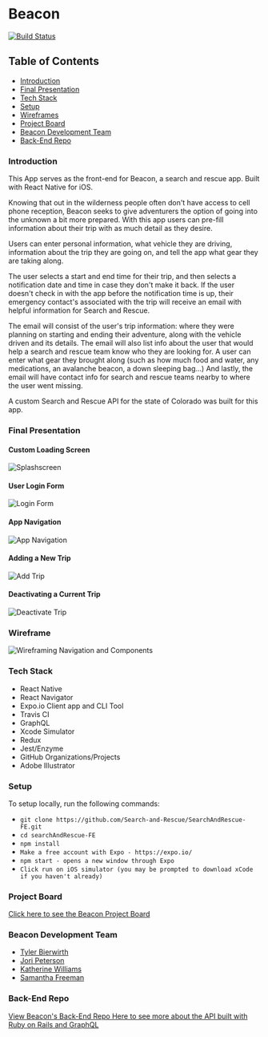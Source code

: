 # Beacon 

[![Build Status](https://travis-ci.org/Search-and-Rescue/Beacon_FE.svg?branch=master)](https://travis-ci.org/Search-and-Rescue/Beacon_FE)

## Table of Contents

- [Introduction](#Introduction)
- [Final Presentation](#Final-Presentation)
- [Tech Stack](#Tech-Stack)
- [Setup](#Setup)
- [Wireframes](#Wireframes)
- [Project Board](#Project-Board)
- [Beacon Development Team](#Beacon-Development-Team)
- [Back-End Repo](#Back-End-Repo)

### Introduction

This App serves as the front-end for Beacon, a search and rescue app. Built with React Native for iOS.

Knowing that out in the wilderness people often don't have access to cell phone reception, Beacon seeks to give adventurers the option of going into the unknown a bit more prepared. With this app users can pre-fill information about their trip with as much detail as they desire.

Users can enter personal information, what vehicle they are driving, information about the trip they are going on, and tell the app what gear they are taking along.

The user selects a start and end time for their trip, and then selects a notification date and time in case they don't make it back. If the user doesn't check in with the app before the notification time is up, their emergency contact's associated with the trip will receive an email with helpful information for Search and Rescue.

The email will consist of the user's trip information: where they were planning on starting and ending their adventure, along with the vehicle driven and its details. The email will also list info about the user that would help a search and rescue team know who they are looking for. A user can enter what gear they brought along (such as how much food and water, any medications, an avalanche beacon, a down sleeping bag...) And lastly, the email will have contact info for search and rescue teams nearby to where the user went missing.

A custom Search and Rescue API for the state of Colorado was built for this app.

### Final Presentation

#### Custom Loading Screen
![Splashscreen](https://github.com/Search-and-Rescue/Beacon_FE/blob/master/assets/screenshots/Splashscreen.png)

#### User Login Form
![Login Form](https://github.com/Search-and-Rescue/Beacon_FE/blob/master/assets/screenshots/LoginPage.png)

#### App Navigation
![App Navigation](https://github.com/Search-and-Rescue/Beacon_FE/blob/master/assets/screenshots/Navigation.gif)

#### Adding a New Trip
![Add Trip](https://github.com/Search-and-Rescue/Beacon_FE/blob/master/assets/screenshots/AddTrip.gif)

#### Deactivating a Current Trip
![Deactivate Trip](https://github.com/Search-and-Rescue/Beacon_FE/blob/master/assets/screenshots/DeactivateTrip.gif)

### Wireframe

![Wireframing Navigation and Components](https://github.com/Search-and-Rescue/SearchAndRescue-FE/blob/master/assets/screenshots/wireframe.jpeg)

### Tech Stack

- React Native
- React Navigator
- Expo.io Client app and CLI Tool
- Travis CI
- GraphQL
- Xcode Simulator
- Redux
- Jest/Enzyme
- GitHub Organizations/Projects
- Adobe Illustrator

### Setup

To setup locally, run the following commands:

- `git clone https://github.com/Search-and-Rescue/SearchAndRescue-FE.git`
- `cd searchAndRescue-FE`
- `npm install`
- `Make a free account with Expo - https://expo.io/`
- `npm start - opens a new window through Expo`
- `Click run on iOS simulator (you may be prompted to download xCode if you haven't already)`

### Project Board

[Click here to see the Beacon Project Board](https://github.com/orgs/Search-and-Rescue/projects/1)

### Beacon Development Team

- [Tyler Bierwirth](https://github.com/tbierwirth)
- [Jori Peterson](https://github.com/JoriPeterson)
- [Katherine Williams](https://github.com/kawilliams8)
- [Samantha Freeman](https://github.com/SamanthaLFreeman)

### Back-End Repo

[View Beacon's Back-End Repo Here to see more about the API built with Ruby on Rails and GraphQL](https://github.com/Search-and-Rescue/beacon_api)
